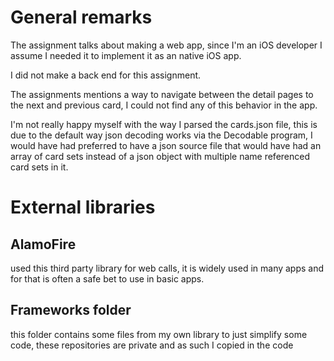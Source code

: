 # General remarks

The assignment talks about making a web app, since I'm an iOS developer I assume I needed it to implement it as an native iOS app.

I did not make a back end for this assignment.

The assignments mentions a way to navigate between the detail pages to the next and previous card, I could not find any of this behavior in the app.

I'm not really happy myself with the way I parsed the cards.json file, this is due to the default way json decoding works via the Decodable program, I would have had preferred to have a json source file that would have had an array of card sets instead of a json object with multiple name referenced card sets in it.

#  External libraries

## AlamoFire 
used this third party library for web calls, it is widely used in many apps and for that is often a safe bet to use in basic apps.

## Frameworks folder
this folder contains some files from my own library to just simplify some code, these repositories are private and as such I copied in the code 

